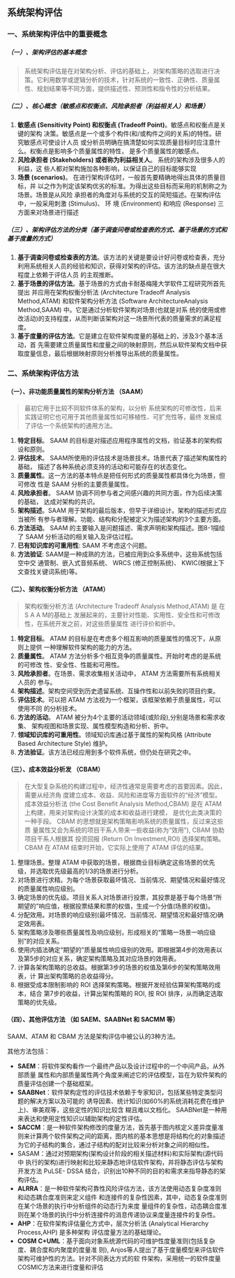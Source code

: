 ## 系统架构评估

### 一、系统架构评估中的重要概念

##### （一）、架构评估的基本概念

> 系统架构评估是在对架构分析、评估的基础上，对架构策略的选取进行决策。它利用数学或逻辑分析的技术，针对系统的一致性、正确性、质量属性、规划结果等不同方面，提供描述性、预测性和指令性的分析结果。

##### （二）、核心概念（敏感点和权衡点、风险承担者（利益相关人）和场景）

1. **敏感点 (Sensitivity Point) 和权衡点 (Tradeoff Point)**。敏感点和权衡点是关键的架构 决策。敏感点是一个或多个构件(和/或构件之间的关系)的特性。研究敏感点可使设计人员 或分析员明确在搞清楚如何实现质量目标时应注意什么。权衡点是影响多个质量属性的特性， 是多个质量属性的敏感点。
2. **风险承担者 (Stakeholders) 或者称为利益相关人**。 系统的架构涉及很多人的利益，这 些人都对架构施加各种影响，以保证自己的目标能够实现
3. **场景 (scenarios)**。 在进行架构评估时，一般首先要精确地得出具体的质量目标，并 以之作为判定该架构优劣的标准。为得出这些目标而采用的机制称之为场景。场景是从风险 承担者的角度对与系统的交互的简短描述。在架构评估中，一般采用刺激 (Stimulus)、 环 境 (Environment) 和响应 (Response) 三方面来对场景进行描述

##### （三）、架构评估方法的分类（基于调查问卷或检查表的方式、基于场景的方式和基于度量的方式）

1. **基于调查问卷或检查表的方法**。该方法的关键是要设计好问卷或检查表，充分利用系统相关人员的经验和知识，获得对架构的评估。该方法的缺点是在很大程度上依赖于评估人员 的主观推断。
2. **基于场景的评估方法**。基于场景的方式由卡耐基梅隆大学软件工程研究所首先提出 并应用在架构权衡分析法 (Architecture Tradeoff Analysis Method,ATAM) 和软件架构分析方法 (Software ArchitectureAnalysis Method,SAAM) 中。它是通过分析软件架构对场景(也就是对系 统的使用或修改活动)的支持程度，从而判断该架构对这一场景所代表的质量需求的满足程度。
3. **基于度量的评估方法**。它是建立在软件架构度量的基础上的，涉及3个基本活动，首 先需要建立质量属性和度量之间的映射原则，然后从软件架构文档中获取度量信息，最后根据映射原则分析推导出系统的质量属性。

### 二、系统架构评估方法

#### （一）、非功能质量属性的架构分析方法 **（SAAM）**

> 最初它用于比较不同软件体系的架构，以分析 系统架构的可修改性，后来实践证明它也可用于其他质量属性如可移植性、可扩充性等，最终 发展成了评估一个系统架构的通用方法。

1. **特定目标**。 SAAM 的目标是对描述应用程序属性的文档，验证基本的架构假设和原则。
2. **评估技术**。 SAAM所使用的评估技术是场景技术。场景代表了描述架构属性的基础， 描述了各种系统必须支持的活动和可能存在的状态变化。
3. **质量属性**。这一方法的基本特点是把任何形式的质量属性都具体化为场景，但可修改 性是 SAAM 分析的主要质量属性。
4. **风险承担者**。 SAAM 协调不同参与者之间感兴趣的共同方面，作为后续决策的基础， 达成对架构的共识。
5. **架构描述**。SAAM 用于架构的最后版本，但早于详细设计。架构的描述形式应当被所 有参与者理解。功能、结构和分配被定义为描述架构的3个主要方面。
6. **方法活动**。 SAAM 的主要输入是问题描述、需求声明和架构描述。图8-1描绘了 SAAM 分析活动的相关输入及评估过程。
7. **已有知识库的可重用性**: SAAM 不考虑这个问题。
8. **方法验证**: SAAM是一种成熟的方法，已被应用到众多系统中，这些系统包括空中交 通管制、嵌入式音频系统、 WRCS (修正控制系统)、 KWIC(根据上下文查找关键词系统)等。

#### （二）、架构权衡分析方法 **（ATAM）**

> 架构权衡分析方法 (Architecture Tradeoff Analysis Method,ATAM) 是 在 S A A M的基础上 发展起来的，主要针对性能、实用性、安全性和可修改性，在系统开发之前，对这些质量属性 进行评价和折中。

1. **特定目标**。 ATAM 的目标是在考虑多个相互影响的质量属性的情况下，从原则上提供 一种理解软件架构的能力的方法。
2. **质量属性**。 ATAM 方法分析多个相互竞争的质量属性。开始时考虑的是系统的可修改 性、安全性、性能和可用性。
3. **风险承担者**。在场景、需求收集相关活动中， ATAM 方法需要所有系统相关人员的 参与。
4. **架构描述**。架构空间受到历史遗留系统、互操作性和以前失败的项目约束。
5. **评估技术**。可以把 ATAM 方法视为一个框架，该框架依赖于质量属性，可以使用不同 的分析技术。
6. **方法的活动**。 ATAM 被分为4个主要的活动领域(或阶段),分别是场景和需求收集、 架构视图和场景实现、属性模型构造和分析、折中。
7. **领域知识库的可重用性**。领域知识库通过基于属性的架构风格 (Attribute Based Architecture Style) 维护。
8. **方法验证**。该方法已经应用到多个软件系统，但仍处在研究之中。

#### （三）、成本效益分析发 **（CBAM）**

> 在大型复杂系统的构建过程中，经济性通常是需要考虑的首要因素。因此，需要从经济角 度建立成本、收益、风险和进度等方面软件的“经济”模型。成本效益分析法 (the Cost Benefit Analysis Method,CBAM) 是在 ATAM上构建，用来对架构设计决策的成本和收益进行建模， 是优化此类决策的一种手段。 CBAM 的思想就是架构策略影响系统的质量属性，反过来这些质 量属性又会为系统的项目干系人带来一些收益(称为“效用”), CBAM 协助项目干系人根据其 投资回报 (Return On Investment,ROI) 选择架构策略。 CBAM 在 ATAM 结束时开始，它实际上使用了 ATAM 评估的结果。

1. 整理场景。整理 ATAM 中获取的场景，根据商业目标确定这些场景的优先级，并选取优先级最高的1/3的场景进行分析。
2. 对场景进行求精。为每个场景获取最坏情况、当前情况、期望情况和最好情况的质量属性响应级别。
3. 确定场景的优先级。项目关系人对场景进行投票，其投票是基于每个场景“所期望的”响应值，根据投票结果和票的权值，生成一个分值(场景的权值)。
4. 分配效用。对场景的响应级别(最坏情况、当前情况、期望情况和最好情况)确定效用表。
5. 架构策略涉及哪些质量属性及响应级别，形成相关的“策略一场景一响应级别”的对应关系。
6. 使用内插法确定“期望的”质量属性响应级别的效用。即根据第4步的效用表以及第5步的对应关系，确定架构策略及其对应场景的效用表。
7. 计算各架构策略的总收益。根据第3步的场景的权值及第6步的架构策略效用表，计 算出架构策略的总收益得分。
8. 根据受成本限制影响的 ROI 选择架构策略。根据开发经验估算架构策略的成本，结合 第7步的收益，计算出架构策略的 ROI, 按 ROI 排序，从而确定选取策略的优先级。

#### （四）、其他评估方法 （如 SAEM、SAABNet 和 SACMM 等）

SAAM、ATAM 和 CBAM 方法是架构评估中被公认的3种方法。

其他方法包括：

- **SAEM**：将软件架构看作一个最终产品以及设计过程中的一个中间产品，从外部质量 属性和内部质量属性两个角度来阐述它的评估模型，旨在为软件架构的质量评估创建一个基础框架。
- **SAABNet**：软件架构定性的评估技术依赖于专家知识，包括某些特定类型问题的解决方案以及可能的 诱导因素、统计知识(如60%的系统消耗花费在维护上)、审美观等，这些定性的知识比较含 糊且难以文档化。 SAABNet是一种用来表达和使用定性知识以辅助架构的定性评估。
- **SACCM**：是一种软件架构修改的度量方法，首先基于图内核定义差异度量准则来计算两个软件架构之间的距离，图内核的基本思想是将结构化的对象描述为它的子结构的集合，通过子结构的配对比较来分析对象之间的相似性。
- SASAM：通过对预期架构(架构设计阶段的相关描述材料)和实际架构(源代码中 执行的架构)进行映射和比较来静态地评估软件架构，并将静态评估与架构开发方法 PuLSE- DSSA 结合，识别出10种不同的目的和需求来指导静态的架构评估。
- **ALRRA**：是一种软件架构可靠性风险评估方法，该方法使用动态复杂度准则和动态耦合度准则来定义组件 和连接件的复杂性因素，其中，动态复杂度准则在某个场景的执行中分析组件的动态行为来度 量组件的复杂性，动态耦合度准则在某个场景的执行中分析连接件的消息传递协议来度量连接件的复杂性。
- **AHP**：在软件架构评估量化方式中，层次分析法 (Analytical Hierarchy Process,AHP) 是多种架构 评估度量方法的基础理论。
- **COSM C+UML**：基于面向对象系统源代码的可维护性度量准则(包括复杂度、耦合度和内聚度的度量准 则), Anjos等人提出了基于度量模型来评估软件架构可维护性的方法。针对不同表达方式的软 件架构，采用统一的软件度量COSMIC方法来进行度量和评估
